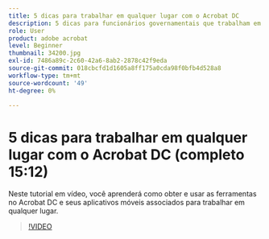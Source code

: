 ```yaml
---
title: 5 dicas para trabalhar em qualquer lugar com o Acrobat DC
description: 5 dicas para funcionários governamentais que trabalham em qualquer lugar com o Acrobat DC
role: User
product: adobe acrobat
level: Beginner
thumbnail: 34200.jpg
exl-id: 7486a89c-2c60-42a6-8ab2-2878c42f9eda
source-git-commit: 018cbcfd1d1605a8ff175a0cda98f0bfb4d528a8
workflow-type: tm+mt
source-wordcount: '49'
ht-degree: 0%

---
```


# 5 dicas para trabalhar em qualquer lugar com o Acrobat DC (completo 15:12)

Neste tutorial em vídeo, você aprenderá como obter e usar as ferramentas no Acrobat DC e seus aplicativos móveis associados para trabalhar em qualquer lugar.

>[!VIDEO](https://video.tv.adobe.com/v/34200?chaptermarkers=on)

